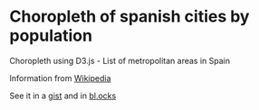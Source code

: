 # Choropleth of spanish cities by population
Choropleth using D3.js - List of metropolitan areas in Spain

Information from [Wikipedia]

See it in a [gist] and in [bl.ocks]

  [bl.ocks]:
  <http://bl.ocks.org/ackuser/4320a4df6c64ad539225b61c0b0c8fca>

  [gist]:
  <https://gist.github.com/ackuser/4320a4df6c64ad539225b61c0b0c8fca>


  [Wikipedia]: <https://es.wikipedia.org/w/index.php?title=Anexo:Provincias_y_ciudades_aut%C3%B3nomas_de_Espa%C3%B1a>
